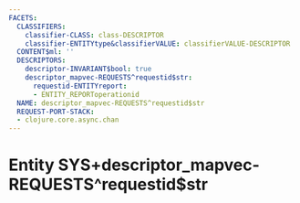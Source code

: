 ```yaml
---
FACETS:
  CLASSIFIERS:
    classifier-CLASS: class-DESCRIPTOR
    classifier-ENTITYtype&classifierVALUE: classifierVALUE-DESCRIPTOR
  CONTENT$ml: ''
  DESCRIPTORS:
    descriptor-INVARIANT$bool: true
    descriptor_mapvec-REQUESTS^requestid$str:
      requestid-ENTITYreport:
      - ENTITY_REPORToperationid
  NAME: descriptor_mapvec-REQUESTS^requestid$str
  REQUEST-PORT-STACK:
  - clojure.core.async.chan
---
```

# Entity SYS+descriptor_mapvec-REQUESTS^requestid$str

